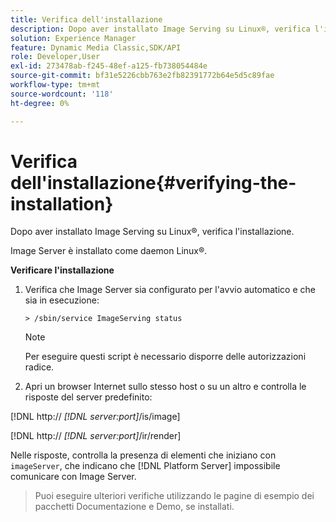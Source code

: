 ```yaml
---
title: Verifica dell'installazione
description: Dopo aver installato Image Serving su Linux®, verifica l'installazione.
solution: Experience Manager
feature: Dynamic Media Classic,SDK/API
role: Developer,User
exl-id: 273478ab-f245-48ef-a125-fb738054484e
source-git-commit: bf31e5226cbb763e2fb82391772b64e5d5c89fae
workflow-type: tm+mt
source-wordcount: '118'
ht-degree: 0%

---
```


# Verifica dell&#39;installazione{#verifying-the-installation}

Dopo aver installato Image Serving su Linux®, verifica l&#39;installazione.

Image Server è installato come daemon Linux®.

**Verificare l&#39;installazione**

1. Verifica che Image Server sia configurato per l&#39;avvio automatico e che sia in esecuzione:

   `> /sbin/service ImageServing status`

   >[!NOTE]
   >
   >Per eseguire questi script è necessario disporre delle autorizzazioni radice.

1. Apri un browser Internet sullo stesso host o su un altro e controlla le risposte del server predefinito:

[!DNL http:// *[!DNL server:port]*/is/image]

[!DNL  http:// *[!DNL server:port]*/ir/render]

Nelle risposte, controlla la presenza di elementi che iniziano con `imageServer`, che indicano che [!DNL Platform Server] impossibile comunicare con Image Server.

>Puoi eseguire ulteriori verifiche utilizzando le pagine di esempio dei pacchetti Documentazione e Demo, se installati.

